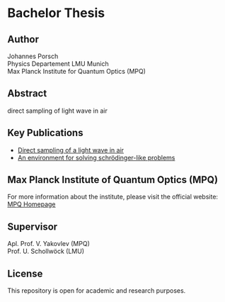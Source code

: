 # Bachelor Thesis

## Author
Johannes Porsch  
Physics Departement LMU Munich  
Max Planck Institute for Quantum Optics (MPQ)

## Abstract
direct sampling of light wave in air

## Key Publications
- [Direct sampling of a light wave in air](https://doi.org/10.1364/OPTICA.5.000402)
- [An environment for solving schrödinger-like problems](https://gitlab.physik.uni-muenchen.de/AG-Scrinzi/tRecX)

## Max Planck Institute of Quantum Optics (MPQ)
For more information about the institute, please visit the official website:
[MPQ Homepage](https://www.mpq.mpg.de)

## Supervisor
Apl. Prof. V. Yakovlev (MPQ)  
Prof. U. Schollwöck (LMU)

## License
This repository is open for academic and research purposes. 